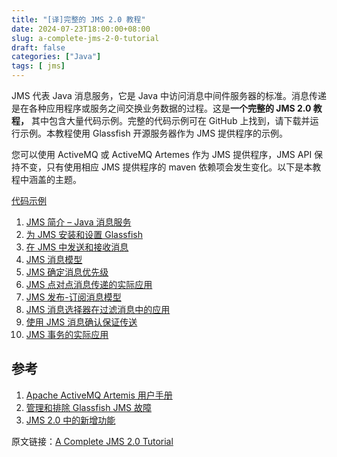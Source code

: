 ```yaml
---
title: "[译]完整的 JMS 2.0 教程"
date: 2024-07-23T18:00:00+08:00
slug: a-complete-jms-2-0-tutorial
draft: false
categories: ["Java"]
tags: [ jms]
---
```


JMS 代表 Java 消息服务，它是 Java 中访问消息中间件服务器的标准。消息传递是在各种应用程序或服务之间交换业务数据的过程。这是**一个完整的 JMS 2.0 教程，** 其中包含大量代码示例。完整的代码示例可在 GitHub 上找到，请下载并运行示例。本教程使用 Glassfish 开源服务器作为 JMS 提供程序的示例。

您可以使用 ActiveMQ 或 ActiveMQ Artemes 作为 JMS 提供程序，JMS API 保持不变，只有使用相应 JMS 提供程序的 maven 依赖项会发生变化。以下是本教程中涵盖的主题。

[代码示例](https://github.com/jstobigdata/jms-parent-app)


1. [JMS 简介 – Java 消息服务](https://blog.chensoul.cc/posts/2024/07/23/jms-introduction-java-message-service/)
2. [为 JMS 安装和设置 Glassfish](https://blog.chensoul.cc/posts/2024/07/23/install-and-setup-glassfish-for-jms/)
3. [在 JMS 中发送和接收消息](https://blog.chensoul.cc/posts/2024/07/23/send-and-receive-message-in-jms/)
4. [JMS 消息模型](https://blog.chensoul.cc/posts/2024/07/23/jms-message-model/)
5. [JMS 确定消息优先级](https://blog.chensoul.cc/posts/2024/07/23/jms-prioritize-messages/)
6. [JMS 点对点消息传递的实际应用](https://blog.chensoul.cc/posts/2024/07/23/jms-point-to-point-messaging-in-action/)
7. [JMS 发布-订阅消息模型](https://blog.chensoul.cc/posts/2024/07/23/jms-pub-sub-messaging-model/)
8. [JMS 消息选择器在过滤消息中的应用](https://blog.chensoul.cc/posts/2024/07/23/jms-message-selectors-in-action-to-filter-messages/)
9. [使用 JMS 消息确认保证传送](https://blog.chensoul.cc/posts/2024/07/23/guaranteed-delivery-using-jms-message-acknowledgement/)
10. [JMS 事务的实际应用](https://blog.chensoul.cc/posts/2024/07/23/jms-transactions-in-action/)

## 参考

1. [Apache ActiveMQ Artemis 用户手册](https://activemq.apache.org/components/artemis/documentation/latest/)
2. [管理和排除 Glassfish JMS 故障](https://docs.oracle.com/cd/E19798-01/821-1751/abljw/index.html)
3. [JMS 2.0 中的新增功能](https://www.oracle.com/technical-resources/articles/java/jms20.html)



原文链接：[A Complete JMS 2.0 Tutorial](https://jstobigdata.com/jms/a-complete-jms-2-0-tutorial/)
